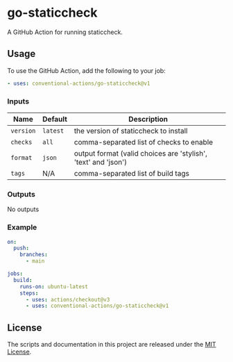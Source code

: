 # go-staticcheck

A GitHub Action for running staticcheck.

## Usage

To use the GitHub Action, add the following to your job:

```yaml
- uses: conventional-actions/go-staticcheck@v1
```

### Inputs

| Name      | Default  | Description                                                    |
|-----------|----------|----------------------------------------------------------------|
| `version` | `latest` | the version of staticcheck to install                          |
| `checks`  | `all`    | comma-separated list of checks to enable                       |
| `format`  | `json`   | output format (valid choices are 'stylish', 'text' and 'json') |
| `tags`    | N/A      | comma-separated list of build tags                             |

### Outputs

No outputs

### Example

```yaml
on:
  push:
    branches:
      - main

jobs:
  build:
    runs-on: ubuntu-latest
    steps:
      - uses: actions/checkout@v3
      - uses: conventional-actions/go-staticcheck@v1
```

## License

The scripts and documentation in this project are released under the [MIT License](LICENSE).
